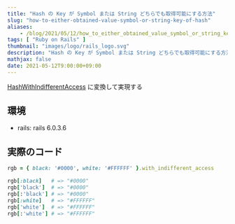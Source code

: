 ```yaml
---
title: "Hash の Key が Symbol または String どちらでも取得可能にする方法"
slug: "how-to-either-obtained-value-symbol-or-string-key-of-hash"
aliases:
    - /blog/2021/05/12/how_to_either_obtained_value_symbol_or_string_key_of_hash/index.html
tags: [ "Ruby on Rails" ]
thumbnail: "images/logo/rails_logo.svg"
description: "Hash の Key が Symbol または String どちらでも取得可能にする方法を備忘録として残しておく"
mathjax: false
date: 2021-05-12T9:00:00+09:00
---
```


[HashWithIndifferentAccess](https://api.rubyonrails.org/classes/ActiveSupport/HashWithIndifferentAccess.html) に変換して実現する

## 環境

* rails: rails 6.0.3.6

## 実際のコード

```rb
rgb = { black: '#0000', white: '#FFFFFF' }.with_indifferent_access

rgb[:black]   # => "#0000"
rgb['black']  # => "#0000"
rgb[:'black'] # => "#0000"
rgb[:white]   # => "#FFFFFF"
rgb['white']  # => "#FFFFFF"
rgb[:'white'] # => "#FFFFFF"
```
